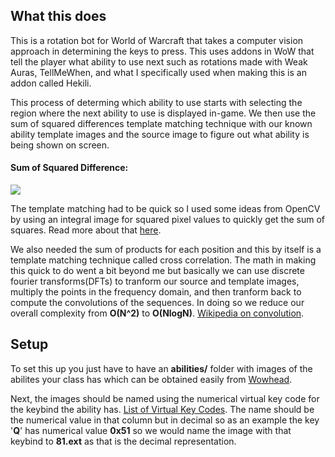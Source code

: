 ## What this does
This is a rotation bot for World of Warcraft that takes a computer vision approach in determining the keys to press. This uses addons in WoW that tell the player what ability to use next such as rotations made with Weak Auras, TellMeWhen, and what I specifically used when making this is an addon called Hekili.

This process of determing which ability to use starts with selecting the region where the next ability to use is displayed in-game. We then use the sum of squared differences template matching technique with our known ability template images and the source image to figure out what ability is being shown on screen.

#### Sum of Squared Difference:
![](http://docs.opencv.org/2.4/_images/math/f096a706cb9499736423f10d901c7fe13a1e6926.png)

The template matching had to be quick so I used some ideas from OpenCV by using an integral image for squared pixel values to quickly get the sum of squares. Read more about that [here](http://aishack.in/tutorials/integral-images-opencv/). 

We also needed the sum of products for each position and this by itself is a template matching technique called cross correlation. The math in making this quick to do went a bit beyond me but basically we can use discrete fourier transforms(DFTs) to tranform our source and template images, multiply the points in the frequency domain, and then tranform back to compute the convolutions of the sequences. In doing so we reduce our overall complexity from **O(N^2)** to **O(NlogN)**. [Wikipedia on convolution](https://en.wikipedia.org/wiki/Convolution).

## Setup
To set this up you just have to have an **abilities/** folder with images of the abilites your class has which can be obtained easily from [Wowhead](http://www.wowhead.com/). 

Next, the images should be named using the numerical virtual key code for the keybind the ability has. [List of Virtual Key Codes](http://www.kbdedit.com/manual/low_level_vk_list.html). The name should be the numerical value in that column but in decimal so as an example the key '**Q**' has numerical value **0x51** so we would name the image with that keybind to **81.ext** as that is the decimal representation. 
